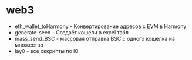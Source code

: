 # web3
- eth_wallet_toHarmony - Конвертирование адресов с EVM в Harmony
- generate-seed - Создаёт кошели в excel табл
- mass_send_BSC - массовая отправка BSC с одного кошелка на множество
- lay0 - все сккрипты по l0
